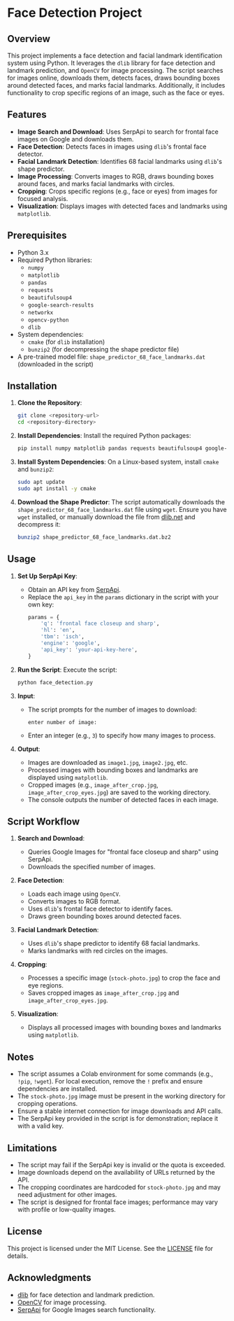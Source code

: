 # Face Detection Project

## Overview
This project implements a face detection and facial landmark identification system using Python. It leverages the `dlib` library for face detection and landmark prediction, and `OpenCV` for image processing. The script searches for images online, downloads them, detects faces, draws bounding boxes around detected faces, and marks facial landmarks. Additionally, it includes functionality to crop specific regions of an image, such as the face or eyes.

## Features
- **Image Search and Download**: Uses SerpApi to search for frontal face images on Google and downloads them.
- **Face Detection**: Detects faces in images using `dlib`'s frontal face detector.
- **Facial Landmark Detection**: Identifies 68 facial landmarks using `dlib`'s shape predictor.
- **Image Processing**: Converts images to RGB, draws bounding boxes around faces, and marks facial landmarks with circles.
- **Cropping**: Crops specific regions (e.g., face or eyes) from images for focused analysis.
- **Visualization**: Displays images with detected faces and landmarks using `matplotlib`.

## Prerequisites
- Python 3.x
- Required Python libraries:
  - `numpy`
  - `matplotlib`
  - `pandas`
  - `requests`
  - `beautifulsoup4`
  - `google-search-results`
  - `networkx`
  - `opencv-python`
  - `dlib`
- System dependencies:
  - `cmake` (for `dlib` installation)
  - `bunzip2` (for decompressing the shape predictor file)
- A pre-trained model file: `shape_predictor_68_face_landmarks.dat` (downloaded in the script)

## Installation
1. **Clone the Repository**:
   ```bash
   git clone <repository-url>
   cd <repository-directory>
   ```

2. **Install Dependencies**:
   Install the required Python packages:
   ```bash
   pip install numpy matplotlib pandas requests beautifulsoup4 google-search-results networkx opencv-python dlib
   ```

3. **Install System Dependencies**:
   On a Linux-based system, install `cmake` and `bunzip2`:
   ```bash
   sudo apt update
   sudo apt install -y cmake
   ```

4. **Download the Shape Predictor**:
   The script automatically downloads the `shape_predictor_68_face_landmarks.dat` file using `wget`. Ensure you have `wget` installed, or manually download the file from [dlib.net](http://dlib.net/files/shape_predictor_68_face_landmarks.dat.bz2) and decompress it:
   ```bash
   bunzip2 shape_predictor_68_face_landmarks.dat.bz2
   ```

## Usage
1. **Set Up SerpApi Key**:
   - Obtain an API key from [SerpApi](https://serpapi.com/).
   - Replace the `api_key` in the `params` dictionary in the script with your own key:
     ```python
     params = {
         'q': 'frontal face closeup and sharp',
         'hl': 'en',
         'tbm': 'isch',
         'engine': 'google',
         'api_key': 'your-api-key-here',
     }
     ```

2. **Run the Script**:
   Execute the script:
   ```bash
   python face_detection.py
   ```

3. **Input**:
   - The script prompts for the number of images to download:
     ```
     enter number of image:
     ```
   - Enter an integer (e.g., `3`) to specify how many images to process.

4. **Output**:
   - Images are downloaded as `image1.jpg`, `image2.jpg`, etc.
   - Processed images with bounding boxes and landmarks are displayed using `matplotlib`.
   - Cropped images (e.g., `image_after_crop.jpg`, `image_after_crop_eyes.jpg`) are saved to the working directory.
   - The console outputs the number of detected faces in each image.

## Script Workflow
1. **Search and Download**:
   - Queries Google Images for "frontal face closeup and sharp" using SerpApi.
   - Downloads the specified number of images.

2. **Face Detection**:
   - Loads each image using `OpenCV`.
   - Converts images to RGB format.
   - Uses `dlib`'s frontal face detector to identify faces.
   - Draws green bounding boxes around detected faces.

3. **Facial Landmark Detection**:
   - Uses `dlib`'s shape predictor to identify 68 facial landmarks.
   - Marks landmarks with red circles on the images.

4. **Cropping**:
   - Processes a specific image (`stock-photo.jpg`) to crop the face and eye regions.
   - Saves cropped images as `image_after_crop.jpg` and `image_after_crop_eyes.jpg`.

5. **Visualization**:
   - Displays all processed images with bounding boxes and landmarks using `matplotlib`.

## Notes
- The script assumes a Colab environment for some commands (e.g., `!pip`, `!wget`). For local execution, remove the `!` prefix and ensure dependencies are installed.
- The `stock-photo.jpg` image must be present in the working directory for cropping operations.
- Ensure a stable internet connection for image downloads and API calls.
- The SerpApi key provided in the script is for demonstration; replace it with a valid key.

## Limitations
- The script may fail if the SerpApi key is invalid or the quota is exceeded.
- Image downloads depend on the availability of URLs returned by the API.
- The cropping coordinates are hardcoded for `stock-photo.jpg` and may need adjustment for other images.
- The script is designed for frontal face images; performance may vary with profile or low-quality images.

## License
This project is licensed under the MIT License. See the [LICENSE](LICENSE) file for details.

## Acknowledgments
- [dlib](http://dlib.net/) for face detection and landmark prediction.
- [OpenCV](https://opencv.org/) for image processing.
- [SerpApi](https://serpapi.com/) for Google Images search functionality.
